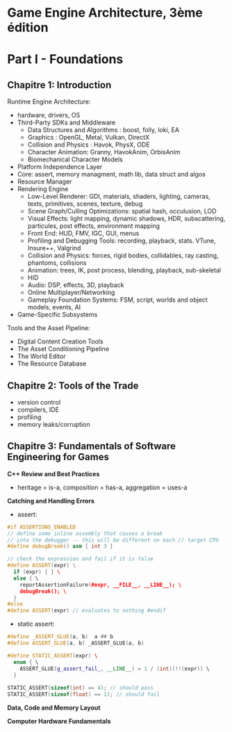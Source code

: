 
# Game Engine Architecture, 3ème édition
# Part I - Foundations
## Chapitre 1: Introduction

Runtime Engine Architecture:
- hardware, drivers, OS
- Third-Party SDKs and Middleware
  - Data Structures and Algorithms : boost, folly, loki, EA
  - Graphics : OpenGL, Metal, Vulkan, DirectX
  - Collision and Physics : Havok, PhysX, ODE
  - Character Animation: Granny, HavokAnim, OrbisAnim
  - Biomechanical Character Models
- Platform Independence Layer
- Core: assert, memory managment,  math lib, data struct and algos
- Resource Manager
- Rendering Engine
  - Low-Level Renderer: GDI, materials, shaders, lighting, cameras, texts, primitives, scenes, texture, debug
  - Scene Graph/Culling Optimizations: spatial hash, occulusion, LOD
  - Visual Effects: light mapping, dynamic shadows, HDR, subscattering, particules, post effects, environment mapping
  - Front End: HUD, FMV, IGC, GUI, menus
  - Profiling and Debugging Tools: recording, playback, stats. VTune, Insure++, Valgrind
  - Collision and Physics: forces, rigid bodies, collidables, ray casting, phantoms, collisions
  - Animation: trees, IK, post process, blending, playback, sub-skeletal
  - HID
  - Audio: DSP, effects, 3D, playback
  - Online Multiplayer/Networking
  - Gameplay Foundation Systems: FSM, script, worlds and object models, events, AI
- Game-Specific Subsystems

Tools and the Asset Pipeline:
- Digital Content Creation Tools
- The Asset Conditioning Pipeline
- The World Editor
- The Resource Database

## Chapitre 2: Tools of the Trade

- version control
- compilers, IDE
- profiling
- memory leaks/corruption

## Chapitre 3: Fundamentals of Software Engineering for Games

**C++ Review and Best Practices**

- heritage = is-a, composition = has-a, aggregation = uses-a

**Catching and Handling Errors**

- assert:
```cpp
#if ASSERTIONS_ENABLED
// define some inline assembly that causes a break
// into the debugger -- this will be different on each // target CPU
#define debugBreak() asm { int 3 }

// check the expression and fail if it is false 
#define ASSERT(expr) \
  if (expr) { } \ 
  else { \
    reportAssertionFailure(#expr, __FILE__, __LINE__); \
    debugBreak(); \ 
  }
#else
#define ASSERT(expr) // evaluates to nothing #endif
```

- static assert:
```cpp
#define _ASSERT_GLUE(a, b)  a ## b
#define ASSERT_GLUE(a, b) _ASSERT_GLUE(a, b)

#define STATIC_ASSERT(expr) \ 
  enum { \
    ASSERT_GLUE(g_assert_fail_, __LINE__) = 1 / (int)(!!(expr)) \
  }
  
STATIC_ASSERT(sizeof(int) == 4); // should pass 
STATIC_ASSERT(sizeof(float) == 1); // should fail
```

**Data, Code and Memory Layout**

**Computer Hardware Fundamentals**


